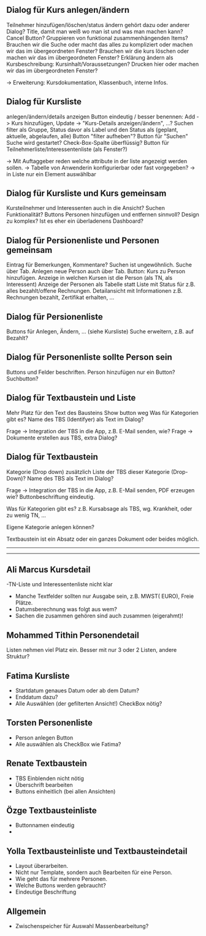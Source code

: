 Dialog für Kurs anlegen/ändern
------------------------------

Teilnehmer hinzufügen/löschen/status ändern gehört dazu oder anderer Dialog?
Title, damit man weiß wo man ist und was man machen kann?
Cancel Button?
Gruppieren von funktional zusammenhängenden Items?
Brauchen wir die Suche oder macht das alles zu kompliziert oder machen wir das im übergeordneten Fenster?
Brauchen wir die kurs löschen oder machen wir das im übergeordneten Fenster?
Erklärung ändern als Kursbeschreibung: Kursinhalt/Voraussetzungen?
Drucken hier oder machen wir das im übergeordneten Fenster?


-> Erweiterung: Kursdokumentation, Klassenbuch, interne Infos.


Dialog für Kursliste
--------------------
anlegen/ändern/details anzeigen
Button eindeutig / besser benennen: Add -> Kurs hinzufügen, Update -> "Kurs-Details anzeigen/ändern", ...?
Suchen filter als Gruppe, Status davor als Label und den Status als (geplant, aktuelle, abgelaufen, alle)
Button "filter aufheben"?
Button für "Suchen" Suche wird gestartet?
Check-Box-Spalte überflüssig?
Button für Teilnehmerliste/Interessentenliste (als Fenster?)

-> Mit Auftaggeber reden welche attribute in der liste angezeigt werden sollen.
-> Tabelle von Anwenderin konfigurierbar oder fast vorgegeben?
-> in Liste nur ein Element auswählbar

Dialog für Kursliste und Kurs gemeinsam
---------------------------------------

Kursteilnehmer und Interessenten auch in die Ansicht?
Suchen Funktionalität?
Buttons Personen hinzufügen und entfernen sinnvoll?
Design zu komplex? Ist es eher ein überladenens Dashboard?

Dialog für Persionenliste und Personen gemeinsam
------------------------------------------------

Eintrag für Bemerkungen, Kommentare?
Suchen ist ungewöhnlich. Suche über Tab.
Anlegen neue Person auch über Tab.
Button: Kurs zu Person hinzufügen.
Anzeige in welchen Kursen ist die Person (als TN, als Interessent)
Anzeige der Personen als Tabelle statt Liste mit Status für z.B. alles bezahlt/offene Rechnungen.
Detailansicht mit Informationen z.B. Rechnungen bezahlt, Zertifikat erhalten, ...

Dialog für Persionenliste
-------------------------

Buttons für Anlegen, Ändern, ... (siehe Kursliste)
Suche erweitern, z.B. auf Bezahlt?

Dialog für Personenliste sollte Person sein
--------------------------------------------

Buttons und Felder beschriften.
Person hinzufügen nur ein Button?
Suchbutton?

Dialog für Textbaustein und Liste
---------------------------------

Mehr Platz für den Text des Bausteins
Show button weg
Was für Kategorien gibt es?
Name des TBS (Identifyer) als Text im Dialog?

Frage -> Integration der TBS in die App, z.B. E-Mail senden, wie?
Frage -> Dokumente erstellen aus TBS, extra Dialog?

Dialog für Textbaustein
-----------------------

Kategorie (Drop down) zusätzlich Liste der TBS dieser Kategorie (Drop-Down)?
Name des TBS als Text im Dialog?

Frage -> Integration der TBS in die App, z.B. E-Mail senden, PDF erzeugen wie?
Buttonbeschriftung eindeutig.

Was für Kategorien gibt es? z.B. Kursabsage als TBS, wg. Krankheit, oder zu wenig TN, ...

Eigene Kategorie anlegen können?

Textbaustein ist ein Absatz oder ein ganzes Dokument oder beides möglich.

---------------------------------------------------------------------
---------------------------------------------------------------------

Ali Marcus Kursdetail
----------

-TN-Liste und Interessentenliste nicht klar
- Manche Textfelder sollten nur Ausgabe sein, z.B. MWST( EURO), Freie Plätze.
- Datumsberechnung was folgt aus wem?
- Sachen die zusammen gehören sind auch zusammen (eigerahmt)!

Mohammed Tithin Personendetail
---------------

Listen nehmen viel Platz ein. Besser mit nur 3 oder 2 Listen, andere Struktur?

Fatima Kursliste
------

- Startdatum genaues Datum oder ab dem Datum?
- Enddatum dazu?
- Alle Auswählen (der gefilterten Ansicht!) CheckBox nötig?

Torsten Personenliste
-------

- Person anlegen Button
- Alle auswählen als CheckBox wie Fatima?

Renate Textbaustein
------

- TBS Einblenden nicht nötig
- Überschrift bearbeiten
- Buttons einheitlich (bei allen Ansichten)

Özge Textbausteinliste
----

- Buttonnamen eindeutig
-

Yolla Textbausteinliste und Textbausteindetail
-----

- Layout überarbeiten.
- Nicht nur Template, sondern auch Bearbeiten für eine Person.
- Wie geht das für mehrere Personen.
- Welche Buttons werden gebraucht?
- Eindeutige Beschriftung

Allgemein
---------

- Zwischenspeicher für Auswahl Massenbearbeitung?





